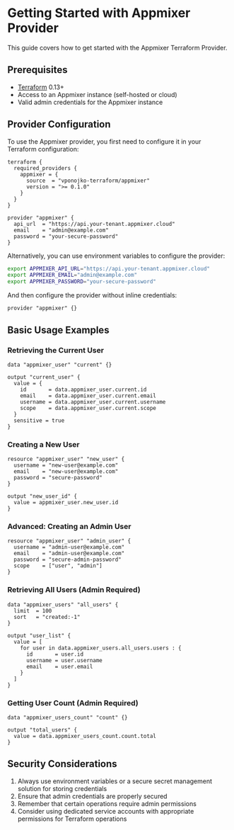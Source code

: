 # Getting Started with Appmixer Provider

This guide covers how to get started with the Appmixer Terraform Provider.

## Prerequisites

- [Terraform](https://www.terraform.io/downloads.html) 0.13+
- Access to an Appmixer instance (self-hosted or cloud)
- Valid admin credentials for the Appmixer instance

## Provider Configuration

To use the Appmixer provider, you first need to configure it in your Terraform configuration:

```hcl
terraform {
  required_providers {
    appmixer = {
      source  = "vponojko-terraform/appmixer"
      version = ">= 0.1.0"
    }
  }
}

provider "appmixer" {
  api_url  = "https://api.your-tenant.appmixer.cloud"
  email    = "admin@example.com"
  password = "your-secure-password"
}
```

Alternatively, you can use environment variables to configure the provider:

```bash
export APPMIXER_API_URL="https://api.your-tenant.appmixer.cloud"
export APPMIXER_EMAIL="admin@example.com"
export APPMIXER_PASSWORD="your-secure-password"
```

And then configure the provider without inline credentials:

```hcl
provider "appmixer" {}
```

## Basic Usage Examples

### Retrieving the Current User

```hcl
data "appmixer_user" "current" {}

output "current_user" {
  value = {
    id       = data.appmixer_user.current.id
    email    = data.appmixer_user.current.email
    username = data.appmixer_user.current.username
    scope    = data.appmixer_user.current.scope
  }
  sensitive = true
}
```

### Creating a New User

```hcl
resource "appmixer_user" "new_user" {
  username = "new-user@example.com"
  email    = "new-user@example.com"
  password = "secure-password"
}

output "new_user_id" {
  value = appmixer_user.new_user.id
}
```

### Advanced: Creating an Admin User

```hcl
resource "appmixer_user" "admin_user" {
  username = "admin-user@example.com"
  email    = "admin-user@example.com"
  password = "secure-admin-password"
  scope    = ["user", "admin"]
}
```

### Retrieving All Users (Admin Required)

```hcl
data "appmixer_users" "all_users" {
  limit  = 100
  sort   = "created:-1"
}

output "user_list" {
  value = [
    for user in data.appmixer_users.all_users.users : {
      id       = user.id
      username = user.username
      email    = user.email
    }
  ]
}
```

### Getting User Count (Admin Required)

```hcl
data "appmixer_users_count" "count" {}

output "total_users" {
  value = data.appmixer_users_count.count.total
}
```

## Security Considerations

1. Always use environment variables or a secure secret management solution for storing credentials
2. Ensure that admin credentials are properly secured
3. Remember that certain operations require admin permissions
4. Consider using dedicated service accounts with appropriate permissions for Terraform operations 